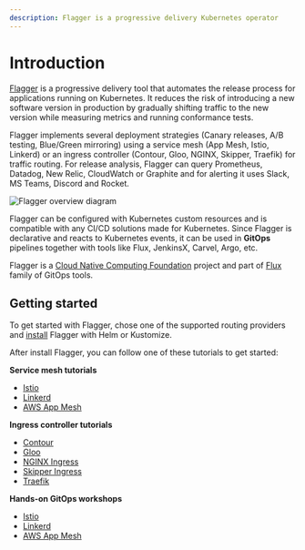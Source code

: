 ```yaml
---
description: Flagger is a progressive delivery Kubernetes operator
---
```


# Introduction

[Flagger](https://github.com/fluxcd/flagger) is a progressive delivery tool that automates the release
process for applications running on Kubernetes. It reduces the risk of introducing a new software
version in production by gradually shifting traffic to the new version while measuring metrics
and running conformance tests.

Flagger implements several deployment strategies (Canary releases, A/B testing, Blue/Green mirroring)
using a service mesh (App Mesh, Istio, Linkerd)
or an ingress controller (Contour, Gloo, NGINX, Skipper, Traefik) for traffic routing.
For release analysis, Flagger can query Prometheus, Datadog, New Relic, CloudWatch or Graphite
and for alerting it uses Slack, MS Teams, Discord and Rocket.

![Flagger overview diagram](https://raw.githubusercontent.com/fluxcd/flagger/main/docs/diagrams/flagger-overview.png)

Flagger can be configured with Kubernetes custom resources and is compatible with
any CI/CD solutions made for Kubernetes. Since Flagger is declarative and reacts to Kubernetes events,
it can be used in **GitOps** pipelines together with tools like Flux, JenkinsX, Carvel, Argo, etc.

Flagger is a [Cloud Native Computing Foundation](https://cncf.io/) project
and part of [Flux](https://fluxcd.io) family of GitOps tools.

## Getting started

To get started with Flagger, chose one of the supported routing providers and
[install](install/flagger-install-on-kubernetes.md) Flagger with Helm or Kustomize.

After install Flagger, you can follow one of these tutorials to get started:

**Service mesh tutorials**

* [Istio](tutorials/istio-progressive-delivery.md)
* [Linkerd](tutorials/linkerd-progressive-delivery.md)
* [AWS App Mesh](tutorials/appmesh-progressive-delivery.md)

**Ingress controller tutorials**

* [Contour](tutorials/contour-progressive-delivery.md)
* [Gloo](tutorials/gloo-progressive-delivery.md)
* [NGINX Ingress](tutorials/nginx-progressive-delivery.md)
* [Skipper Ingress](tutorials/skipper-progressive-delivery.md)
* [Traefik](tutorials/traefik-progressive-delivery.md)

**Hands-on GitOps workshops**

* [Istio](https://github.com/stefanprodan/gitops-istio)
* [Linkerd](https://helm.workshop.flagger.dev)
* [AWS App Mesh](https://eks.handson.flagger.dev)
